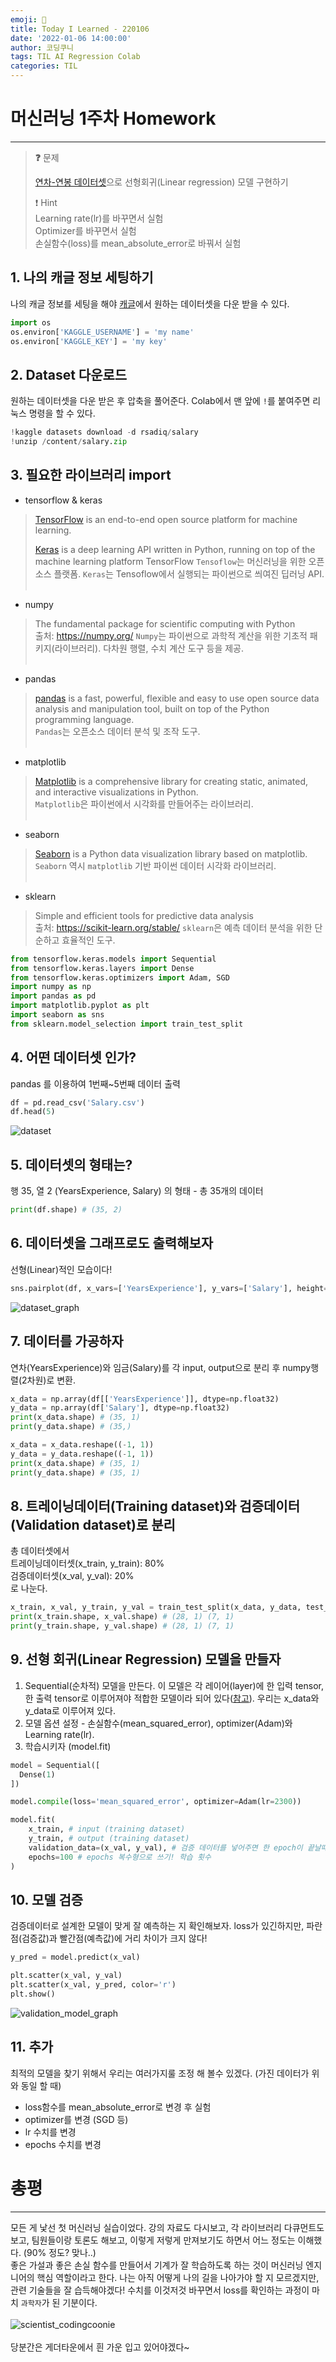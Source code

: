 ```yaml
---
emoji: 👐
title: Today I Learned - 220106
date: '2022-01-06 14:00:00'
author: 코딩쿠니
tags: TIL AI Regression Colab
categories: TIL
---
```


# 머신러닝 1주차 Homework
___

> **❓** 문제
>
>[연차-연봉 데이터셋](https://www.kaggle.com/rsadiq/salary)으로 선형회귀(Linear regression) 모델 구현하기   
>
> ❗️ Hint   
> Learning rate(lr)를 바꾸면서 실험   
> Optimizer를 바꾸면서 실험   
> 손실함수(loss)를 mean_absolute_error로 바꿔서 실험   

## 1. 나의 캐글 정보 세팅하기
나의 캐글 정보를 세팅을 해야 [캐글](https://www.kaggle.com/)에서 원하는 데이터셋을 다운 받을 수 있다.
```python
import os
os.environ['KAGGLE_USERNAME'] = 'my name' 
os.environ['KAGGLE_KEY'] = 'my key' 
```

## 2. Dataset 다운로드
원하는 데이터셋을 다운 받은 후 압축을 풀어준다. Colab에서 맨 앞에 `!`를 붙여주면 리눅스 명령을 할 수 있다.
```python
!kaggle datasets download -d rsadiq/salary
!unzip /content/salary.zip
```

## 3. 필요한 라이브러리 import
* tensorflow & keras
> [TensorFlow](https://www.tensorflow.org/) is an end-to-end open source platform for machine learning.     
> 
> [Keras](https://keras.io/about/) is a deep learning API written in Python, running on top of the machine learning platform TensorFlow
`Tensoflow`는 머신러닝을 위한 오픈소스 플랫폼. `Keras`는 Tensoflow에서 실행되는 파이썬으로 씌여진 딥러닝 API.
<br><br>   

* numpy
> The fundamental package for scientific computing with Python   
> 출처: https://numpy.org/
`Numpy`는 파이썬으로 과학적 계산을 위한 기초적 패키지(라이브러리). 다차원 행렬, 수치 계산 도구 등을 제공.
<br><br>

* pandas
> [pandas](https://pandas.pydata.org/) is a fast, powerful, flexible and easy to use open source data analysis and manipulation tool, built on top of the Python programming language.   
`Pandas`는 오픈소스 데이터 분석 및 조작 도구.
<br><br>

* matplotlib
> [Matplotlib](https://matplotlib.org/) is a comprehensive library for creating static, animated, and interactive visualizations in Python.   
`Matplotlib`은 파이썬에서 시각화를 만들어주는 라이브러리.
<br><br>

* seaborn
> [Seaborn](https://seaborn.pydata.org/) is a Python data visualization library based on matplotlib.   
`Seaborn` 역시 `matplotlib` 기반 파이썬 데이터 시각화 라이브러리.
<br><br>

* sklearn
> Simple and efficient tools for predictive data analysis   
> 출처: https://scikit-learn.org/stable/
`sklearn`은 예측 데이터 분석을 위한 단순하고 효율적인 도구.

```python
from tensorflow.keras.models import Sequential
from tensorflow.keras.layers import Dense
from tensorflow.keras.optimizers import Adam, SGD
import numpy as np
import pandas as pd
import matplotlib.pyplot as plt 
import seaborn as sns
from sklearn.model_selection import train_test_split
```

## 4. 어떤 데이터셋 인가?
pandas 를 이용하여 1번째~5번째 데이터 출력
```python
df = pd.read_csv('Salary.csv')
df.head(5)
```
![dataset](./dataset_0to5.png)

## 5. 데이터셋의 형태는?
행 35, 열 2 (YearsExperience, Salary) 의 형태 - 총 35개의 데이터
```python
print(df.shape) # (35, 2)
```

## 6. 데이터셋을 그래프로도 출력해보자
선형(Linear)적인 모습이다!
```python
sns.pairplot(df, x_vars=['YearsExperience'], y_vars=['Salary'], height=4)
```
![dataset_graph](./dataset_graph.png)

## 7. 데이터를 가공하자
연차(YearsExperience)와 임금(Salary)를 각 input, output으로 분리 후 numpy행렬(2차원)로 변환.
```python
x_data = np.array(df[['YearsExperience']], dtype=np.float32)
y_data = np.array(df['Salary'], dtype=np.float32)
print(x_data.shape) # (35, 1)
print(y_data.shape) # (35,)

x_data = x_data.reshape((-1, 1))
y_data = y_data.reshape((-1, 1))
print(x_data.shape) # (35, 1)
print(y_data.shape) # (35, 1)
```

## 8. 트레이닝데이터(Training dataset)와 검증데이터(Validation dataset)로 분리
총 데이터셋에서   
트레이닝데이터셋(x_train, y_train): 80%   
검증데이터셋(x_val, y_val): 20%    
로 나눈다.
```python
x_train, x_val, y_train, y_val = train_test_split(x_data, y_data, test_size=0.2, random_state=2021)
print(x_train.shape, x_val.shape) # (28, 1) (7, 1)
print(y_train.shape, y_val.shape) # (28, 1) (7, 1)
```
## 9. 선형 회귀(Linear Regression) 모델을 만들자
1. Sequential(순차적) 모델을 만든다. 이 모델은 각 레이어(layer)에 한 입력 tensor, 한 출력 tensor로 이루어져야 적합한 모델이라 되어 있다([참고](https://keras.io/guides/sequential_model/)). 우리는 x_data와 y_data로 이루어져 있다.
2. 모델 옵션 설정 - 손실함수(mean_squared_error), optimizer(Adam)와 Learning rate(lr).
3. 학습시키자 (model.fit)
```python
model = Sequential([
  Dense(1)
])

model.compile(loss='mean_squared_error', optimizer=Adam(lr=2300))

model.fit(
    x_train, # input (training dataset)
    y_train, # output (training dataset)
    validation_data=(x_val, y_val), # 검증 데이터를 넣어주면 한 epoch이 끝날때마다 자동으로 검증
    epochs=100 # epochs 복수형으로 쓰기! 학습 횟수
)
```

## 10. 모델 검증
검증데이터로 설계한 모델이 맞게 잘 예측하는 지 확인해보자. loss가 있긴하지만, 파란점(검증값)과 빨간점(예측값)에 거리 차이가 크지 않다!
```python
y_pred = model.predict(x_val)

plt.scatter(x_val, y_val)
plt.scatter(x_val, y_pred, color='r')
plt.show()
```
![validation_model_graph](./validation_model_graph.png)

## 11. 추가
최적의 모델을 찾기 위해서 우리는 여러가지룰 조정 해 볼수 있겠다. (가진 데이터가 위와 동일 할 때)   
* loss함수를 mean_absolute_error로 변경 후 실험
* optimizer를 변경 (SGD 등)
* lr 수치를 변경
* epochs 수치를 변경

# 총평
___
모든 게 낯선 첫 머신러닝 실습이었다. 강의 자료도 다시보고, 각 라이브러리 다큐먼트도 보고, 팀원들이랑 토론도 해보고, 이렇게 저렇게 만져보기도 하면서 어느 정도는 이해했다. (90% 정도? 맞나..)   
좋은 가설과 좋은 손실 함수를 만들어서 기계가 잘 학습하도록 하는 것이 머신러닝 엔지니어의 핵심 역할이라고 한다. 나는 아직 어떻게 나의 길을 나아가야 할 지 모르겠지만, 관련 기술들을 잘 습득해야겠다! 
수치를 이것저것 바꾸면서 loss를 확인하는 과정이 마치 `과학자`가 된 기분이다.<br><br>
![scientist_codingcoonie](./scientist_codingcoonie.png)
<br><br>당분간은 게더타운에서 흰 가운 입고 있어야겠다~

```toc
```